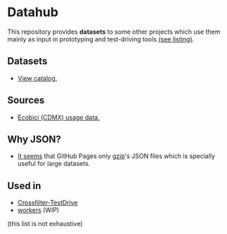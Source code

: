 # Datahub
This repository provides **datasets** to some other projects which use them mainly as input in prototyping and test-driving tools [(see listing)](https://github.com/dbautistav/datahub#used-in).

## Datasets
- [View catalog.](https://github.com/dbautistav/datahub/blob/gh-pages/catalog.json)

## Sources
- [Ecobici (CDMX) usage data.](https://www.ecobici.df.gob.mx/es/informacion-del-servicio/open-data)

## Why JSON?
- [It seems](https://github.com/square/crossfilter/blob/gh-pages/index.html#L209) that GitHub Pages only [gzip](https://en.wikipedia.org/wiki/Gzip#Derivatives_and_other_uses)'s JSON files which is specially useful for large datasets.

## Used in
- [Crossfilter-TestDrive](https://github.com/dbautistav/Crossfilter-TestDrive)
- [workers](https://github.com/dbautistav/workers) (WIP)

(this list is not exhaustive)
